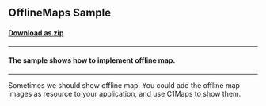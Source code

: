 ## OfflineMaps Sample
#### [Download as zip](https://downgit.github.io/#/home?url=https://github.com/GrapeCity/ComponentOne-UWP-Samples/tree/master/C1.UWP.Maps/CS/OfflineMaps)
____
#### The sample shows how to implement offline map.	
____
Sometimes we should show offline map. You could add the offline map 
images as resource to your application, and use C1Maps to show them.

